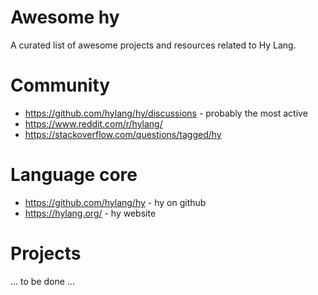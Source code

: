 # Awesome hy

A curated list of awesome projects and resources related to Hy Lang.

# Community

* https://github.com/hylang/hy/discussions - probably the most active
* https://www.reddit.com/r/hylang/
* https://stackoverflow.com/questions/tagged/hy

# Language core

* https://github.com/hylang/hy - hy on github
* https://hylang.org/ - hy website

# Projects

... to be done ...

